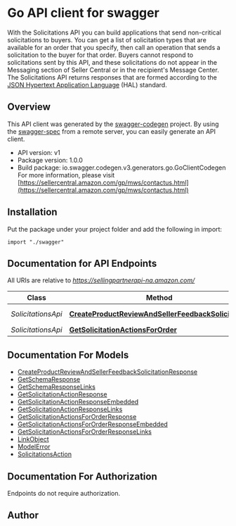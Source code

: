 # Go API client for swagger

With the Solicitations API you can build applications that send non-critical solicitations to buyers. You can get a list of solicitation types that are available for an order that you specify, then call an operation that sends a solicitation to the buyer for that order. Buyers cannot respond to solicitations sent by this API, and these solicitations do not appear in the Messaging section of Seller Central or in the recipient's Message Center. The Solicitations API returns responses that are formed according to the <a href=https://tools.ietf.org/html/draft-kelly-json-hal-08>JSON Hypertext Application Language</a> (HAL) standard.

## Overview
This API client was generated by the [swagger-codegen](https://github.com/swagger-api/swagger-codegen) project.  By using the [swagger-spec](https://github.com/swagger-api/swagger-spec) from a remote server, you can easily generate an API client.

- API version: v1
- Package version: 1.0.0
- Build package: io.swagger.codegen.v3.generators.go.GoClientCodegen
For more information, please visit [https://sellercentral.amazon.com/gp/mws/contactus.html](https://sellercentral.amazon.com/gp/mws/contactus.html)

## Installation
Put the package under your project folder and add the following in import:
```golang
import "./swagger"
```

## Documentation for API Endpoints

All URIs are relative to *https://sellingpartnerapi-na.amazon.com/*

Class | Method | HTTP request | Description
------------ | ------------- | ------------- | -------------
*SolicitationsApi* | [**CreateProductReviewAndSellerFeedbackSolicitation**](docs/SolicitationsApi.md#createproductreviewandsellerfeedbacksolicitation) | **Post** /solicitations/v1/orders/{amazonOrderId}/solicitations/productReviewAndSellerFeedback | 
*SolicitationsApi* | [**GetSolicitationActionsForOrder**](docs/SolicitationsApi.md#getsolicitationactionsfororder) | **Get** /solicitations/v1/orders/{amazonOrderId} | 

## Documentation For Models

 - [CreateProductReviewAndSellerFeedbackSolicitationResponse](docs/CreateProductReviewAndSellerFeedbackSolicitationResponse.md)
 - [GetSchemaResponse](docs/GetSchemaResponse.md)
 - [GetSchemaResponseLinks](docs/GetSchemaResponseLinks.md)
 - [GetSolicitationActionResponse](docs/GetSolicitationActionResponse.md)
 - [GetSolicitationActionResponseEmbedded](docs/GetSolicitationActionResponseEmbedded.md)
 - [GetSolicitationActionResponseLinks](docs/GetSolicitationActionResponseLinks.md)
 - [GetSolicitationActionsForOrderResponse](docs/GetSolicitationActionsForOrderResponse.md)
 - [GetSolicitationActionsForOrderResponseEmbedded](docs/GetSolicitationActionsForOrderResponseEmbedded.md)
 - [GetSolicitationActionsForOrderResponseLinks](docs/GetSolicitationActionsForOrderResponseLinks.md)
 - [LinkObject](docs/LinkObject.md)
 - [ModelError](docs/ModelError.md)
 - [SolicitationsAction](docs/SolicitationsAction.md)

## Documentation For Authorization
 Endpoints do not require authorization.


## Author


